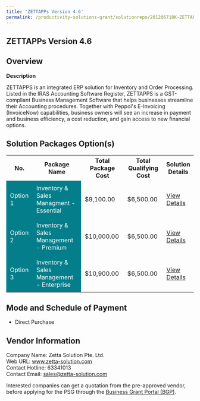 ```yaml
---
title: 'ZETTAPPs Version 4.6'
permalink: /productivity-solutions-grant/solutionrepo/201206718K-ZETTAPPs-v-46-G
---
```


## ZETTAPPs Version 4.6

## Overview

**Description**

ZETTAPPS is an integrated ERP solution for Inventory and Order Processing. Listed in the IRAS Accounting Software Register, ZETTAPPS is a GST-compliant Business Management Software that helps businesses streamline their Accounting procedures. Together with Peppol's E-Invoicing (InvoiceNow) capabilities, business owners will see an increase in payment and business efficiency, a cost reduction, and gain access to new financial options.

## Solution Packages Option(s)

<table>
<tr>
<th><b>No.</b></th>
<th><b>Package Name</b></th>
<th><b>Total Package Cost</b></th>
<th><b>Total Qualifying Cost</b></th>
<th><b>Solution Details</b></th>
</tr>
<tr>
<td style='padding: 10px; background-color: #037E8A; color: #FFFFFF;'>Option 1</td>
<td style='padding: 10px; background-color: #037E8A; color: #FFFFFF;'>Inventory & Sales Managment - Essential</td>
<td style='padding: 10px;'>$9,100.00</td>
<td style='padding: 10px;'>$6,500.00</td>
<td style='padding: 10px;'><a href='/images/psg/201206718K_20240176_19122024_Desensitised_Annex3_Part1.pdf' target='_blank'>View Details</a></td>
</tr>
<tr>
<td style='padding: 10px; background-color: #037E8A; color: #FFFFFF;'>Option 2</td>
<td style='padding: 10px; background-color: #037E8A; color: #FFFFFF;'>Inventory & Sales Management - Premium</td>
<td style='padding: 10px;'>$10,000.00</td>
<td style='padding: 10px;'>$6,500.00</td>
<td style='padding: 10px;'><a href='/images/psg/201206718K_20240176_19122024_Desensitised_Annex3_Part2.pdf' target='_blank'>View Details</a></td>
</tr>
<tr>
<td style='padding: 10px; background-color: #037E8A; color: #FFFFFF;'>Option 3</td>
<td style='padding: 10px; background-color: #037E8A; color: #FFFFFF;'>Inventory & Sales Management - Enterprise</td>
<td style='padding: 10px;'>$10,900.00</td>
<td style='padding: 10px;'>$6,500.00</td>
<td style='padding: 10px;'><a href='/images/psg/201206718K_20240176_19122024_Desensitised_Annex3_Part3.pdf' target='_blank'>View Details</a></td>
</tr>
</table>

## Mode and Schedule of Payment

 - Direct Purchase

## Vendor Information

 Company Name: Zetta Solution Pte. Ltd.<br>Web URL: www.zetta-solution.com <br>Contact Hotline: 63341013 <br>Contact Email: sales@zetta-solution.com <br>

Interested companies can get a quotation from the pre-approved vendor, before applying for the PSG through the <a href='https://www.businessgrants.gov.sg/' target='_blank' rel='noopener'>Business Grant Portal (BGP)</a>.

<script src="/jquery/resize-tables.js"></script>

